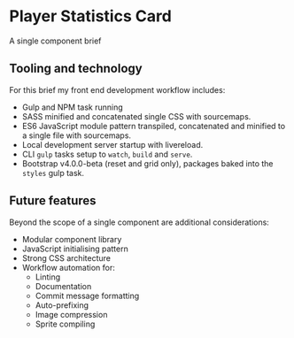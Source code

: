 # Player Statistics Card

A single component brief

## Tooling and technology
For this brief my front end development workflow includes:

- Gulp and NPM task running
- SASS minified and concatenated single CSS with sourcemaps.
- ES6 JavaScript module pattern transpiled,  concatenated and minified to a single file with sourcemaps.
- Local development server startup with livereload.
- CLI `gulp` tasks setup to `watch`, `build` and `serve`.
- Bootstrap v4.0.0-beta (reset and grid only), packages baked into the `styles` gulp task.

## Future features
Beyond the scope of a single component are additional considerations:

- Modular component library
- JavaScript initialising pattern
- Strong CSS architecture
- Workflow automation for:
  - Linting
  - Documentation
  - Commit message formatting
  - Auto-prefixing
  - Image compression
  - Sprite compiling

